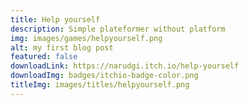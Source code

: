 ```yaml
---
title: Help yourself
description: Simple plateformer without platform
img: images/games/helpyourself.png
alt: my first blog post
featured: false
downloadLink: https://narudgi.itch.io/help-yourself
downloadImg: badges/itchio-badge-color.png
titleImg: images/titles/helpyourself.png
---
```

